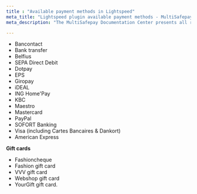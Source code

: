 ```yaml
---
title : "Available payment methods in Lightspeed"
meta_title: "Lightspeed plugin available payment methods - MultiSafepay Docs"
meta_description: "The MultiSafepay Documentation Center presents all relevant information about our Plugins and API. You can also find support pages for payment methods, tools and general questions as well as the contact details of our Support and Integration Teams."

---
```

+ Bancontact
+ Bank transfer
+ Belfius
+ SEPA Direct Debit
+ Dotpay
+ EPS
+ Giropay
+ iDEAL
+ ING Home'Pay
+ KBC
+ Maestro
+ Mastercard
+ PayPal
+ SOFORT Banking
+ Visa (including Cartes Bancaires & Dankort)
+ American Express

__Gift cards__

+ Fashioncheque
+ Fashion gift card
+ VVV gift card
+ Webshop gift card
+ YourGift gift card.